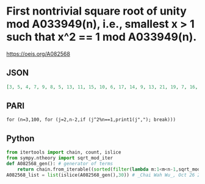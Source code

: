 # First nontrivial square root of unity mod A033949\(n\), i\.e\., smallest x \> 1 such that x^2 \=\= 1 mod A033949\(n\)\.
https://oeis.org/A082568
## JSON
```JSON
[3, 5, 4, 7, 9, 8, 5, 13, 11, 15, 10, 6, 17, 14, 9, 13, 21, 19, 7, 16, 25, 21, 13, 20, 11, 8, 31, 14, 23, 33, 22, 29, 17, 26, 37, 34, 25, 9, 13, 16, 28, 21, 19, 27, 45, 32, 39, 17, 10, 49, 35, 25, 29, 53, 21, 38, 15, 37, 24, 57, 53, 50, 11, 40, 61, 55, 63, 44]
```
## PARI
```PARI
for (n=3,100, for (j=2,n-2,if (j^2%n==1,print1(j","); break)))
```
## Python
```Python
from itertools import chain, count, islice
from sympy.ntheory import sqrt_mod_iter
def A082568_gen(): # generator of terms
    return chain.from_iterable((sorted(filter(lambda m:1<m<n-1,sqrt_mod_iter(1,n)))[:1] for n in count(2)))
A082568_list = list(islice(A082568_gen(),30)) # _Chai Wah Wu_, Oct 26 2022
```
